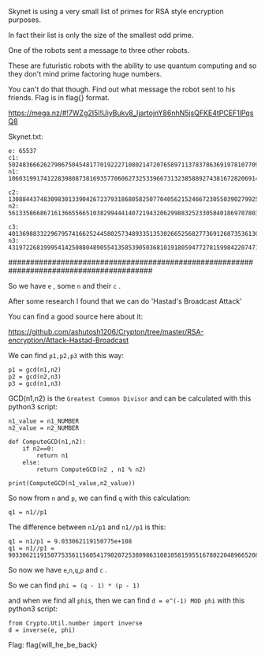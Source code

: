 Skynet is using a very small list of primes for RSA style encryption purposes. 

In fact their list is only the size of the smallest odd prime. 

One of the robots sent a message to three other robots. 

These are futuristic robots with the ability to use quantum computing and so they don't mind prime factoring huge numbers.

You can't do that though. Find out what message the robot sent to his friends. Flag is in flag{} format. 

https://mega.nz/#!7WZg2I5I!UiyBukv8_IjartojnY86nhN5jsQFKE4tPCEF1lPqsQ8

Skynet.txt:

```
e: 65537
c1: 5024836662627906750454817701922271080214720765897113783786369197810770999608528443597447448508876214100063962982376037712548944474807897847869334582773452689962992522987755069402952836848501053684233233850594080254869
n1: 10603199174122839808738169357706062732533966731323858892743816728206914395320609331466257631096646511986506501272036007668358071304364156150345138983648630874220488837685118753574424686204595981514561343227316297317899

c2: 130884437483098301339042672379318680582507704056215246672305503902799253294397268030727540524911640778691710963573363763216872030631281953772411963153320471648783848323158455504315739311667392161460121273259241311534
n2: 5613358668671613665566510382994441407219432062998832523305840186970780370368271618683122274081615792349154210168307159475914213081021759597948038689876676892007399580995868266543309872185843728429426430822156211839073

c3: 40136988332296795741662524458025734893351353026652568277369126873536130787573840288544348201399567767278683800132245661707440297299339161485942455489387697524794283615358478900857853907316854396647838513117062760230880
n3: 43197226819995414250880489055413585390503681019180594772781599842207471693041753129885439403306011423063922105541557658194092177558145184151460920732675652134876335722840331008185551706229533179802997366680787866083523
```

#########################################################################################

So we have `e` , some `n` and their `c` .

After some research I found that we can do 'Hastad's Broadcast Attack'

You can find a good source here about it:

https://github.com/ashutosh1206/Crypton/tree/master/RSA-encryption/Attack-Hastad-Broadcast



We can find <code>p1,p2,p3</code> with this way:

```
p1 = gcd(n1,n2)
p2 = gcd(n2,n3)
p3 = gcd(n1,n3)
```
GCD(n1,n2) is the `Greatest Common Divisor` and can be calculated with this python3 script:

```
n1_value = n1_NUMBER
n2_value = n2_NUMBER

def ComputeGCD(n1,n2):
    if n2==0:
        return n1
    else:
        return ComputeGCD(n2 , n1 % n2)

print(ComputeGCD(n1_value,n2_value))
```

So now from `n` and `p`, we can find `q` with this calculation:

`q1 = n1//p1`

The difference between `n1/p1` and `n1//p1` is this:

```
q1 = n1/p1 = 9.033062119150775e+108
q1 = n1//p1 = 9033062119150775356115605417902072538098631081058159551678022048966520848600866260935959311606867286026034943
```

So now we have `e`,`n`,`q`,`p` and `c` .

So we can find `phi = (q - 1) * (p - 1)` 

and when we find all `phi`s, then we can find `d = e^(-1) MOD phi` with this python3 script:

```
from Crypto.Util.number import inverse
d = inverse(e, phi)
```



Flag: flag{will_he_be_back}
